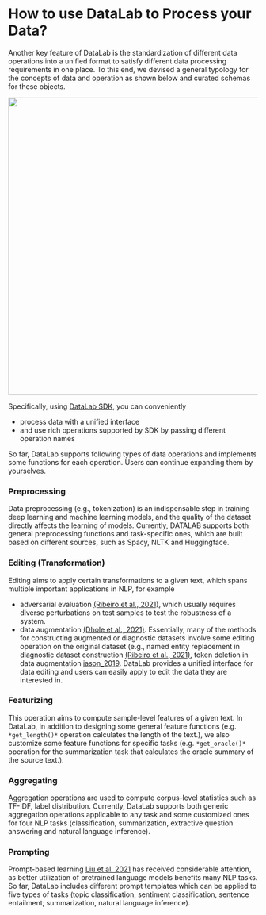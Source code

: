 # How to use DataLab to Process your Data?


Another key feature of DataLab is the standardization of different data operations into a unified 
format to satisfy different data processing requirements in one place.
To this end, we devised a general typology for the concepts of data and operation as shown below and curated schemas for these objects.


<img src="https://user-images.githubusercontent.com/59123869/155357470-8b95671c-d5e4-45bb-9edf-076d33c1e6f2.png" width="600">


Specifically, using [DataLab SDK](https://github.com/ExpressAI/DataLab), you can conveniently 
* process data with a unified interface
* and use rich operations supported by SDK by passing different operation names





So far, DataLab supports following types of data operations and implements some functions for each operation. Users can continue expanding 
them by yourselves.


### Preprocessing

Data preprocessing (e.g., tokenization) is an indispensable step in training deep  learning and machine learning models, 
and the quality of the dataset directly affects the learning of models. Currently, DATALAB supports both general preprocessing functions
and task-specific ones, which are built based on different sources, such as Spacy, NLTK and Huggingface.



### Editing (Transformation)
Editing aims to apply certain transformations to a given text, which spans multiple important applications in NLP, 
for example 
* adversarial evaluation [(Ribeiro et al., 2021)](https://arxiv.org/pdf/2005.04118.pdf), which usually requires diverse perturbations on test samples to test the robustness of a system.
* data augmentation [(Dhole et al., 2021)](https://arxiv.org/pdf/2112.02721.pdf). 
Essentially, many of the methods for constructing augmented or diagnostic datasets involve some editing operation on the original dataset
  (e.g., named entity replacement in diagnostic dataset construction [(Ribeiro et al., 2021)](https://arxiv.org/pdf/2005.04118.pdf), token deletion in data augmentation [jason_2019](https://aclanthology.org/D19-1670.pdf).
DataLab provides a unified interface for data editing and users can easily apply to edit the data they are interested in.
  

  
### Featurizing
This operation aims to compute sample-level features of a given text.
In DataLab, in addition to designing some general feature functions (e.g. `*get_length()*` operation 
calculates the length of the text.), we also customize some feature functions for specific tasks (e.g. `*get_oracle()*`
operation for the summarization task that calculates the oracle summary of the source text.).


### Aggregating
Aggregation operations are used to compute corpus-level statistics such as TF-IDF, 
label distribution. Currently, DataLab supports both generic aggregation operations applicable to any task and some customized ones
for four NLP tasks (classification, summarization, extractive question answering and natural language inference).




### Prompting

Prompt-based learning [Liu et al. 2021](https://arxiv.org/pdf/2107.13586.pdf) has received considerable attention, as better utilization of pretrained 
language models benefits many NLP tasks.
So far, DataLab includes different prompt templates  which can be applied to five types of tasks 
(topic classification, sentiment classification, sentence entailment, 
summarization, natural language inference).




